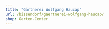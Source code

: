 ```yaml
---
title: "Gärtnerei Wolfgang Haucap"
url: /bissendorf/gaertnerei-wolfgang-haucap/
shop: Garten-Center
---
```

